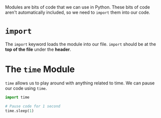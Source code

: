 Modules are bits of code that we can use in Python.
These bits of code aren't automatically included, so we need to `import` them into our code.

# `import`

The `import` keyword loads the module into our file.
`import` should be at the **top of the file** under the **header**.

# The `time` Module

`time` allows us to play around with anything related to time.
We can pause our code using `time`.

```python
import time

# Pause code for 1 second
time.sleep(1)
```